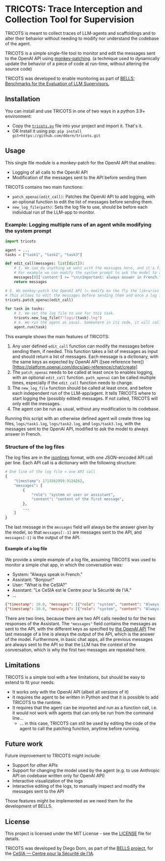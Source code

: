 # TRICOTS: Trace Interception and Collection Tool for Supervision

TRICOTS is meant to collect traces of LLM-agents and scaffoldings and to alter their behavior without needing to modify nor understand the codebase of the agent.

TRICOTS is a simple single-file tool to monitor and edit the messages sent to the OpenAI API using [monkey-patching](https://en.wikipedia.org/wiki/Monkey_patch).
(a technique used to dynamically update the behavior of a piece of code at run-time, without altering the source code)

TRICOTS was developed to enable monitoring as part of [BELLS: Benchmarks for the Evaluation of LLM Supervisors.](https://github.com/CentreSecuriteIA/BELLS)

## Installation

You can install and use TRICOTS in one of two ways in a python 3.9+ environment:
- Copy the [`tricots.py`](./src/tricots.py) file into your project and import it. That's it.
- OR Install it using pip: `pip install git+https://github.com/ddorn/tricots.git`

## Usage

This single file module is a monkey-patch for the OpenAI API that enables:
- Logging of all calls to the OpenAI API
- Modification of the messages sent to the API before sending them

TRICOTS contains two main functions:
- `patch_openai(edit_call)`: Patches the OpenAI API to add logging, with an optional function to edit the list of messages before sending them.
- `new_log_file(path)`: Sets the log file to use, should be before each individual run of the LLM-app to monitor.

### Example: Logging multiple runs of an agent while modifying the system prompt

```python
import tricots

agent = ...
tasks = ["task1", "task2", "task3"]

def edit_call(messages: list[dict]):
    # 1. We can do anything we want with the messages here, and it's fine to modify the list in place.
    # For example we can modify the system prompt to ask the model to always answer in French:
    messages[0]['content'] += "\n\nImportant: always answer in French."
    return messages

# 2. We monkey-patch the OpenAI API (= modify on the fly the libraries of OpenAI library)
# This allows to edit the messages before sending them and once a log file is set, logging them to a file.
tricots.patch_openai(edit_call)

for task in tasks:
    # 3. We set the log file to use for this task.
    tricots.new_log_file(f"logs/{task}.log")
    # 4. We run the agent as usual. Somewhere in its code, it will call the (now patched) OpenAI API.
    agent.run(task)
```

This example shows the main features of TRICOTS:
1. Any user defined `edit_call` function can modify the messages before sending them, if needed. This function takes a list of messages as input and should return a list of messages. Each message is a dictionary, with the same keys as expected by OpenAI API ([see reference here])[https://platform.openai.com/docs/api-reference/chat/create]
2. The `patch_openai` needs to be called at least once to enables logging, with an optional `edit_call` function. `path_openai` can be called multiple times, especially if the `edit_call` function needs to change.
3. The `new_log_file` function should be called at least once, and before each independent run of the LLM-app/agent. It tells TRICOTS where to start logging the (possibly edited) messages. If not called, TRICOTS will only edit the messages.
4. The agent can be run as usual, without any modification to its codebase.

Running this script with an otherwise defined agent will create three log files, `logs/task1.log`, `logs/task2.log`, and `logs/task3.log`, with the messages sent to the OpenAI API, modified to ask the model to always answer in French.

### Structure of the log files

The log files are in the [jsonlines](http://jsonlines.org/) format, with one JSON-encoded API call per line. Each API call is a dictionary with the following structure:
```python
# One line of the log file = one API call
{
    "timestamp": 1713262950.9124262,
    "messages": [
        {
            "role": "system or user or assistant",
            "content": "content of the first message",
        },
        ...
    ]
}
```

The last message in the `messages` field will always be the answer given by the model, so that `messages[:-1]` are messages sent to the API, and `messages[-1]` is the output of the API.

#### Example of a log file

We provide a simple example of a log file, assuming TRICOTS was used to monitor a simple chat app, in which the conversation was:
- System: "Always speak in French."
- Assistant: "Bonjour!"
- User: "What is the CeSIA?"
- Assistant: "Le CeSIA est le Centre pour la Sécurité de l'IA."
- ...

```json
{"timestamp": 10.0, "messages": [{"role": "system", "content": "Always answer in French."}, {"role": "assistant", "content": "Bonjour!"}]}
{"timestamp": 20.0, "messages": [{"role": "system", "content": "Always answer in French."}, {"role": "assistant", "content": "Bonjour!"}, {"role": "user", "content": "What is the CeSIA?"}, {"role": "assistant", "content": "Le CeSIA est le Centre pour la Sécurité de l'IA."}]}
```

There are two lines, because there are two API calls needed to for the two responses of the Assistant. The `"messages"` field contains the messages as sent to the API, with the different keys as specified by [the OpenAI API](https://platform.openai.com/docs/api-reference/chat/create#chat-create-messages)
The last message of a line is always the output of the API, which is the answer of the model.
Furthermore, in basic chat apps, all the previous messages are always sent to the API so that the LLM has the context of the conversation, which is why the first two messages are repeated here.

## Limitations

TRICOTS is a simple tool with a few limitations, but should be easy to extend to fit your needs:
- It works only with the OpenAI API (albeit all versions of it)
- It requires the agent to be written in Python and that it is possible to add TRICOTS to the runtime.
- It requires that the agent can be imported and run as a function call, i.e. it would not work with agents that can only be run from the command line...
    - ... in this case, TRICOTS can still be used by editing the code of the agent to call the patching function, anytime before running.

## Future work

Future improvement to TRICOTS might include:
- Support for other APIs
- Support for changing the model used by the agent (e.g. to use Anthropic API on codebase written only for OpenAI API)
- Interactive visualization of the logs
- Interactive editing of the logs, to manually inspect and modify the messages sent to the API

Those features might be implemented as we need them for the development of BELLS.

## License

This project is licensed under the MIT License - see the [LICENSE](./LICENSE) file for details.

TRICOTS was developed by Diego Dorn, as part of the [BELLS project](https://github.com/CentreSecuriteIA/BELLS), for the [CeSIA — Centre pour la Sécurité de l'IA](https://www.securite-ia.fr/).

